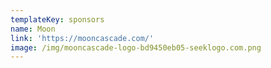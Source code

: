 ```yaml
---
templateKey: sponsors
name: Moon
link: 'https://mooncascade.com/'
image: /img/mooncascade-logo-bd9450eb05-seeklogo.com.png
---
```


